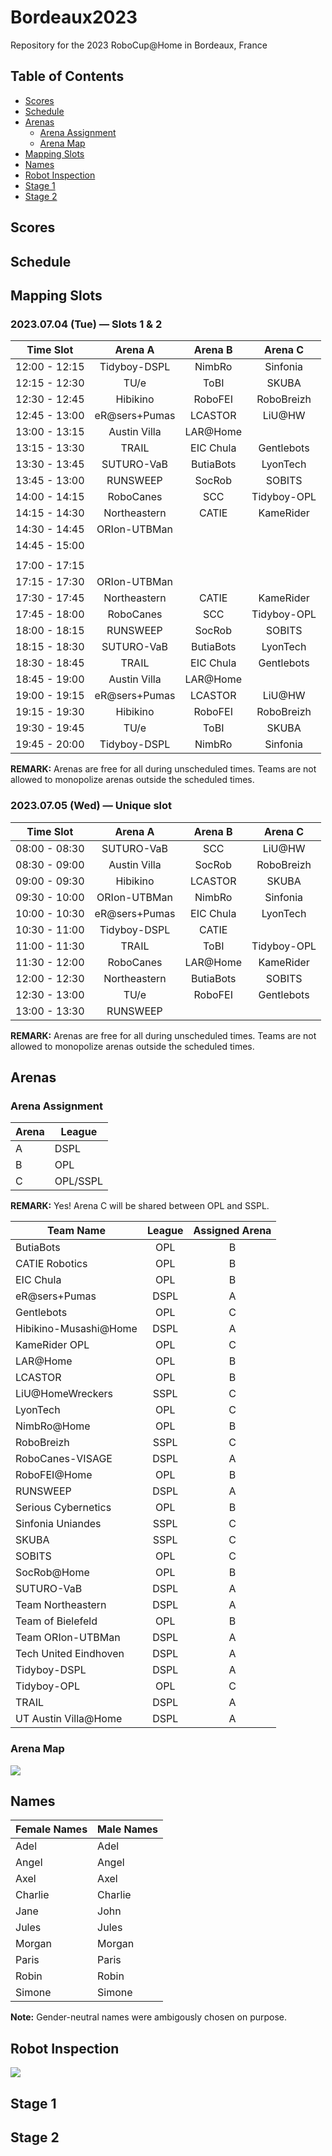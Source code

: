 # Bordeaux2023
Repository for the 2023 RoboCup@Home in Bordeaux, France

## Table of Contents

- [Scores](#scores)
- [Schedule](#schedule)
- [Arenas](#arenas)
    + [Arena Assignment](#arena-assignment)
    + [Arena Map](#arena-map)
- [Mapping Slots](#mapping-slots)
- [Names](#names)
- [Robot Inspection](#robot-inspection)
- [Stage 1](#stage-1)
- [Stage 2](#stage-2)

## Scores



## Schedule



## Mapping Slots

### 2023.07.04 (Tue) — Slots 1 & 2

|   Time Slot   |     Arena A     |     Arena B     |     Arena C     |
|:-------------:|:---------------:|:---------------:|:---------------:|
| 12:00 - 12:15 | Tidyboy-DSPL    | NimbRo          | Sinfonia        |
| 12:15 - 12:30 | TU/e            | ToBI            | SKUBA           |
| 12:30 - 12:45 | Hibikino        | RoboFEI         | RoboBreizh      |
| 12:45 - 13:00 | eR@sers+Pumas   | LCASTOR         | LiU@HW          |
| 13:00 - 13:15 | Austin Villa    | LAR@Home        |                 |
| 13:15 - 13:30 | TRAIL           | EIC Chula       | Gentlebots      |
| 13:30 - 13:45 | SUTURO-VaB      | ButiaBots       | LyonTech        |
| 13:45 - 13:00 | RUNSWEEP        | SocRob          | SOBITS          |
| 14:00 - 14:15 | RoboCanes       | SCC             | Tidyboy-OPL     |
| 14:15 - 14:30 | Northeastern    | CATIE           | KameRider       |
| 14:30 - 14:45 | ORIon-UTBMan    |                 |                 |
| 14:45 - 15:00 |                 |                 |                 |
|               |                 |                 |                 |
| 17:00 - 17:15 |                 |                 |                 |
| 17:15 - 17:30 | ORIon-UTBMan    |                 |                 |
| 17:30 - 17:45 | Northeastern    | CATIE           | KameRider       |
| 17:45 - 18:00 | RoboCanes       | SCC             | Tidyboy-OPL     |
| 18:00 - 18:15 | RUNSWEEP        | SocRob          | SOBITS          |
| 18:15 - 18:30 | SUTURO-VaB      | ButiaBots       | LyonTech        |
| 18:30 - 18:45 | TRAIL           | EIC Chula       | Gentlebots      |
| 18:45 - 19:00 | Austin Villa    | LAR@Home        |                 |
| 19:00 - 19:15 | eR@sers+Pumas   | LCASTOR         | LiU@HW          |
| 19:15 - 19:30 | Hibikino        | RoboFEI         | RoboBreizh      |
| 19:30 - 19:45 | TU/e            | ToBI            | SKUBA           |
| 19:45 - 20:00 | Tidyboy-DSPL    | NimbRo          | Sinfonia        |


**REMARK:** Arenas are free for all during unscheduled times.
Teams are not allowed to monopolize arenas outside the scheduled times.


### 2023.07.05 (Wed) — Unique slot

|   Time Slot   |     Arena A     |     Arena B     |     Arena C     |
|:-------------:|:---------------:|:---------------:|:---------------:|
| 08:00 - 08:30 | SUTURO-VaB      | SCC             | LiU@HW          |
| 08:30 - 09:00 | Austin Villa    | SocRob          | RoboBreizh      |
| 09:00 - 09:30 | Hibikino        | LCASTOR         | SKUBA           |
| 09:30 - 10:00 | ORIon-UTBMan    | NimbRo          | Sinfonia        |
| 10:00 - 10:30 | eR@sers+Pumas   | EIC Chula       | LyonTech        |
| 10:30 - 11:00 | Tidyboy-DSPL    | CATIE           |                 |
| 11:00 - 11:30 | TRAIL           | ToBI            | Tidyboy-OPL     |
| 11:30 - 12:00 | RoboCanes       | LAR@Home        | KameRider       |
| 12:00 - 12:30 | Northeastern    | ButiaBots       | SOBITS          |
| 12:30 - 13:00 | TU/e            | RoboFEI         | Gentlebots      |
| 13:00 - 13:30 | RUNSWEEP        |                 |                 |

**REMARK:** Arenas are free for all during unscheduled times.
Teams are not allowed to monopolize arenas outside the scheduled times.


## Arenas

### Arena Assignment

| Arena | League   |
| ----- | -------- |
| A     | DSPL     |
| B     | OPL      |
| C     | OPL/SSPL |

**REMARK:** Yes! Arena C will be shared between OPL and SSPL.

|       Team Name       | League | Assigned Arena |
| --------------------- |:------:|:--------------:|
| ButiaBots             |  OPL   |       B        |
| CATIE Robotics        |  OPL   |       B        |
| EIC Chula             |  OPL   |       B        |
| eR@sers+Pumas         |  DSPL  |       A        |
| Gentlebots            |  OPL   |       C        |
| Hibikino-Musashi@Home |  DSPL  |       A        |
| KameRider OPL         |  OPL   |       C        |
| LAR@Home              |  OPL   |       B        |
| LCASTOR               |  OPL   |       B        |
| LiU@HomeWreckers      |  SSPL  |       C        |
| LyonTech              |  OPL   |       C        |
| NimbRo@Home           |  OPL   |       B        |
| RoboBreizh            |  SSPL  |       C        |
| RoboCanes-VISAGE      |  DSPL  |       A        |
| RoboFEI@Home          |  OPL   |       B        |
| RUNSWEEP              |  DSPL  |       A        |
| Serious Cybernetics   |  OPL   |       B        |
| Sinfonia Uniandes     |  SSPL  |       C        |
| SKUBA                 |  SSPL  |       C        |
| SOBITS                |  OPL   |       C        |
| SocRob@Home           |  OPL   |       B        |
| SUTURO-VaB            |  DSPL  |       A        |
| Team Northeastern     |  DSPL  |       A        |
| Team of Bielefeld     |  OPL   |       B        |
| Team ORIon-UTBMan     |  DSPL  |       A        |
| Tech United Eindhoven |  DSPL  |       A        |
| Tidyboy-DSPL          |  DSPL  |       A        |
| Tidyboy-OPL           |  OPL   |       C        |
| TRAIL                 |  DSPL  |       A        |
| UT Austin Villa@Home  |  DSPL  |       A        |


### Arena Map
![](https://github.com/RoboCupAtHome/Bordeaux2023/blob/master/maps/arena.png)


## Names
| Female Names | Male Names  |
| ------------ | ----------- |
| Adel         | Adel        |
| Angel        | Angel       |
| Axel         | Axel        |
| Charlie      | Charlie     |
| Jane         | John        |
| Jules        | Jules       |
| Morgan       | Morgan      |
| Paris        | Paris       |
| Robin        | Robin       |
| Simone       | Simone      |


**Note:** Gender-neutral names were ambigously chosen on purpose.



## Robot Inspection
![](https://github.com/RoboCupAtHome/Bordeaux2023/blob/master/maps/inspection.png)


## Stage 1



## Stage 2


